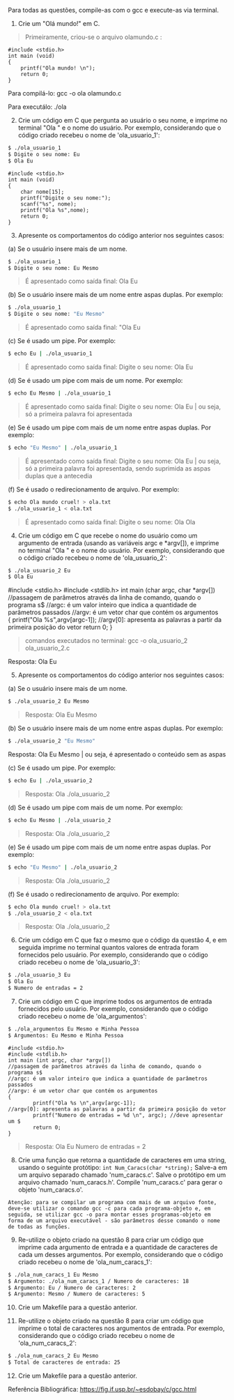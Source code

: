 Para todas as questões, compile-as com o gcc e execute-as via terminal.

1. Crie um "Olá mundo!" em C.

> Primeiramente, criou-se o arquivo olamundo.c :

```
#include <stdio.h>
int main (void)
{
	printf("Ola mundo! \n");
	return 0;
}

```

Para compilá-lo: 
gcc -o ola olamundo.c

Para executálo:
./ola

2. Crie um código em C que pergunta ao usuário o seu nome, e imprime no terminal "Ola " e o nome do usuário. Por exemplo, considerando que o código criado recebeu o nome de 'ola_usuario_1':

```bash
$ ./ola_usuario_1
$ Digite o seu nome: Eu
$ Ola Eu
```
```
#include <stdio.h>
int main (void)
{
	char nome[15];
	printf("Digite o seu nome:");
	scanf("%s", nome);
	printf("Ola %s",nome);
	return 0;
}
```

3. Apresente os comportamentos do código anterior nos seguintes casos:

(a) Se o usuário insere mais de um nome.
```bash
$ ./ola_usuario_1
$ Digite o seu nome: Eu Mesmo
```
> É apresentado como saída final: Ola Eu

(b) Se o usuário insere mais de um nome entre aspas duplas. Por exemplo:
```bash
$ ./ola_usuario_1
$ Digite o seu nome: "Eu Mesmo"
```
> É apresentado como saída final: "Ola Eu

(c) Se é usado um pipe. Por exemplo:
```bash
$ echo Eu | ./ola_usuario_1
```

> É apresentado como saída final: Digite o seu nome: Ola Eu


(d) Se é usado um pipe com mais de um nome. Por exemplo:
```bash
$ echo Eu Mesmo | ./ola_usuario_1
```

> É apresentado como saída final: Digite o seu nome: Ola Eu | ou seja, só a primeira palavra foi apresentada


(e) Se é usado um pipe com mais de um nome entre aspas duplas. Por exemplo:
```bash
$ echo "Eu Mesmo" | ./ola_usuario_1
```
> É apresentado como saída final: Digite o seu nome: Ola Eu | ou seja, só a primeira palavra foi apresentada, sendo suprimida as aspas duplas que a antecedia

(f) Se é usado o redirecionamento de arquivo. Por exemplo:
```bash
$ echo Ola mundo cruel! > ola.txt
$ ./ola_usuario_1 < ola.txt
```
> É apresentado como saída final: Digite o seu nome: Ola Ola

4. Crie um código em C que recebe o nome do usuário como um argumento de entrada (usando as variáveis argc e *argv[]), e imprime no terminal "Ola " e o nome do usuário. Por exemplo, considerando que o código criado recebeu o nome de 'ola_usuario_2':

```bash
$ ./ola_usuario_2 Eu
$ Ola Eu
```

#include <stdio.h>
#include <stdlib.h>
int main (char argc, char *argv[])
//passagem de parâmetros através da linha de comando, quando o programa s$
//argc: é um valor inteiro que indica a quantidade de parâmetros passados
//argv: é um vetor char que contém os argumentos  
{
        printf("Ola %s",argv[argc-1]);
//argv[0]: apresenta as palavras a partir da primeira posição do vetor
        return 0;
}

>comandos executados no terminal:
gcc -o ola_usuario_2 ola_usuario_2.c

Resposta:
Ola Eu


5. Apresente os comportamentos do código anterior nos seguintes casos:

(a) Se o usuário insere mais de um nome.
```bash
$ ./ola_usuario_2 Eu Mesmo
```

>Resposta:
Ola Eu Mesmo

(b) Se o usuário insere mais de um nome entre aspas duplas. Por exemplo:
```bash
$ ./ola_usuario_2 "Eu Mesmo"
```

Resposta:
Ola Eu Mesmo | ou seja, é apresentado o conteúdo sem as aspas

(c) Se é usado um pipe. Por exemplo:
```bash
$ echo Eu | ./ola_usuario_2
```
>Resposta:
Ola ./ola_usuario_2 

(d) Se é usado um pipe com mais de um nome. Por exemplo:
```bash
$ echo Eu Mesmo | ./ola_usuario_2
```
>Resposta:
Ola ./ola_usuario_2 


(e) Se é usado um pipe com mais de um nome entre aspas duplas. Por exemplo:
```bash
$ echo "Eu Mesmo" | ./ola_usuario_2
```
>Resposta:
Ola ./ola_usuario_2 

(f) Se é usado o redirecionamento de arquivo. Por exemplo:
```bash
$ echo Ola mundo cruel! > ola.txt
$ ./ola_usuario_2 < ola.txt
```
>Resposta:
Ola ./ola_usuario_2 

6. Crie um código em C que faz o mesmo que o código da questão 4, e em seguida imprime no terminal quantos valores de entrada foram fornecidos pelo usuário. Por exemplo, considerando que o código criado recebeu o nome de 'ola_usuario_3':

```bash
$ ./ola_usuario_3 Eu
$ Ola Eu
$ Numero de entradas = 2
```

7. Crie um código em C que imprime todos os argumentos de entrada fornecidos pelo usuário. Por exemplo, considerando que o código criado recebeu o nome de 'ola_argumentos':

```bash
$ ./ola_argumentos Eu Mesmo e Minha Pessoa
$ Argumentos: Eu Mesmo e Minha Pessoa
```
```
#include <stdio.h>
#include <stdlib.h>
int main (int argc, char *argv[])
//passagem de parâmetros através da linha de comando, quando o programa s$
//argc: é um valor inteiro que indica a quantidade de parâmetros passados
//argv: é um vetor char que contém os argumentos  
{
        printf("Ola %s \n",argv[argc-1]);
//argv[0]: apresenta as palavras a partir da primeira posição do vetor
        printf("Numero de entradas = %d \n", argc); //deve apresentar um $
        return 0;
}
```

>Resposta:
Ola Eu 
Numero de entradas = 2 


8. Crie uma função que retorna a quantidade de caracteres em uma string, usando o seguinte protótipo:
`int Num_Caracs(char *string);` Salve-a em um arquivo separado chamado 'num_caracs.c'. Salve o protótipo em um arquivo chamado 'num_caracs.h'. Compile 'num_caracs.c' para gerar o objeto 'num_caracs.o'.
```
Atenção: para se compilar um programa com mais de um arquivo fonte, deve-se utilizar o comando gcc -c para cada programa-objeto e, em seguida, se utilizar gcc -o para montar esses programas-objeto em forma de um arquivo executável - são parâmetros desse comando o nome de todas as funções.
```

9. Re-utilize o objeto criado na questão 8 para criar um código que imprime cada argumento de entrada e a quantidade de caracteres de cada um desses argumentos. Por exemplo, considerando que o código criado recebeu o nome de 'ola_num_caracs_1':

```bash
$ ./ola_num_caracs_1 Eu Mesmo
$ Argumento: ./ola_num_caracs_1 / Numero de caracteres: 18
$ Argumento: Eu / Numero de caracteres: 2
$ Argumento: Mesmo / Numero de caracteres: 5
```

10. Crie um Makefile para a questão anterior.

11. Re-utilize o objeto criado na questão 8 para criar um código que imprime o total de caracteres nos argumentos de entrada. Por exemplo, considerando que o código criado recebeu o nome de 'ola_num_caracs_2':

```bash
$ ./ola_num_caracs_2 Eu Mesmo
$ Total de caracteres de entrada: 25
```

12. Crie um Makefile para a questão anterior.

Referência Bibliográfica: https://fig.if.usp.br/~esdobay/c/gcc.html
